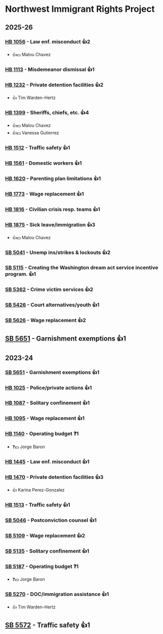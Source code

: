 # Northwest Immigrant Rights Project
## 2025-26

### [HB 1056](/bill/2025-26/hb/1056/) - Law enf. misconduct 👍2  
* 👍💵 Malou Chavez

### [HB 1113](/bill/2025-26/hb/1113/) - Misdemeanor dismissal 👍1  

### [HB 1232](/bill/2025-26/hb/1232/) - Private detention facilities 👍2  
* 👍 Tim Warden-Hertz

### [HB 1399](/bill/2025-26/hb/1399/) - Sheriffs, chiefs, etc. 👍4  
* 👍💵 Malou Chavez
* 👍💵 Vanessa Gutierrez

### [HB 1512](/bill/2025-26/hb/1512/) - Traffic safety 👍1  

### [HB 1561](/bill/2025-26/hb/1561/) - Domestic workers 👍1  

### [HB 1620](/bill/2025-26/hb/1620/) - Parenting plan limitations 👍1  

### [HB 1773](/bill/2025-26/hb/1773/) - Wage replacement 👍1  

### [HB 1816](/bill/2025-26/hb/1816/) - Civilian crisis resp. teams 👍1  

### [HB 1875](/bill/2025-26/hb/1875/) - Sick leave/immigration 👍3  
* 👍💵 Malou Chavez

### [SB 5041](/bill/2025-26/sb/5041/) - Unemp ins/strikes & lockouts 👍2  

### [SB 5115](/bill/2025-26/sb/5115/) - Creating the Washington dream act service incentive program. 👍1  

### [SB 5362](/bill/2025-26/sb/5362/) - Crime victim services 👍2  

### [SB 5426](/bill/2025-26/sb/5426/) - Court alternatives/youth 👍1  

### [SB 5626](/bill/2025-26/sb/5626/) - Wage replacement 👍2  

## [SB 5651](/bill/2025-26/sb/5651/) - Garnishment exemptions 👍1  

## 2023-24

### [SB 5651](/bill/2023-24/sb/5651/) - Garnishment exemptions 👍1  

### [HB 1025](/bill/2023-24/hb/1025/) - Police/private actions 👍1  

### [HB 1087](/bill/2023-24/hb/1087/) - Solitary confinement 👍1  

### [HB 1095](/bill/2023-24/hb/1095/) - Wage replacement 👍1  

### [HB 1140](/bill/2023-24/hb/1140/) - Operating budget   ❓1
* ❓💵 Jorge Baron

### [HB 1445](/bill/2023-24/hb/1445/) - Law enf. misconduct 👍1  

### [HB 1470](/bill/2023-24/hb/1470/) - Private detention facilities 👍3  
* 👍 Karina Perez-Gonzalez

### [HB 1513](/bill/2023-24/hb/1513/) - Traffic safety 👍1  

### [SB 5046](/bill/2023-24/sb/5046/) - Postconviction counsel 👍1  

### [SB 5109](/bill/2023-24/sb/5109/) - Wage replacement 👍2  

### [SB 5135](/bill/2023-24/sb/5135/) - Solitary confinement 👍1  

### [SB 5187](/bill/2023-24/sb/5187/) - Operating budget   ❓1
* ❓💵 Jorge Baron

### [SB 5270](/bill/2023-24/sb/5270/) - DOC/immigration assistance 👍1  
* 👍 Tim Warden-Hertz

## [SB 5572](/bill/2023-24/sb/5572/) - Traffic safety 👍1  
